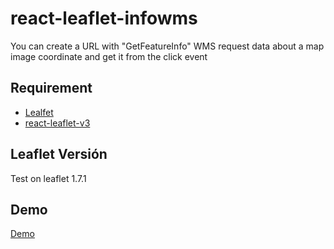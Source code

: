 # react-leaflet-infowms

You can create a URL with "GetFeatureInfo" WMS request data about a map image coordinate and get it from the click event

## Requirement

- [Lealfet](https://leafletjs.com/)
- [react-leaflet-v3](https://react-leaflet.js.org/docs/v3/start-introduction/)

## Leaflet Versión

Test on leaflet 1.7.1

## Demo

[Demo](https://luisbello30.github.io/react-leaflet-infowms/)
